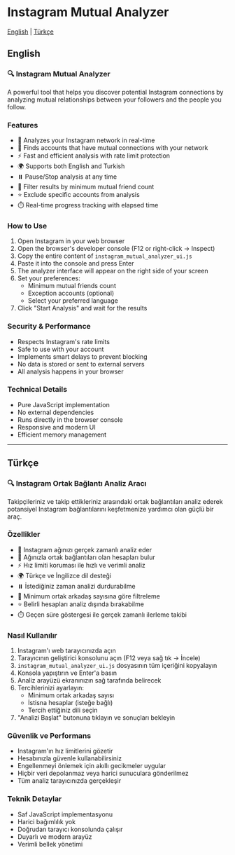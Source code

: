 # Instagram Mutual Analyzer

[English](#english) | [Türkçe](#türkçe)

## English

### 🔍 Instagram Mutual Analyzer

A powerful tool that helps you discover potential Instagram connections by analyzing mutual relationships between your followers and the people you follow.

### Features

- 🚀 Analyzes your Instagram network in real-time
- 👥 Finds accounts that have mutual connections with your network
- ⚡ Fast and efficient analysis with rate limit protection
- 🌍 Supports both English and Turkish
- ⏸️ Pause/Stop analysis at any time
- 🎯 Filter results by minimum mutual friend count
- ⭐ Exclude specific accounts from analysis
- ⏱️ Real-time progress tracking with elapsed time

### How to Use

1. Open Instagram in your web browser
2. Open the browser's developer console (F12 or right-click -> Inspect)
3. Copy the entire content of `instagram_mutual_analyzer_ui.js`
4. Paste it into the console and press Enter
5. The analyzer interface will appear on the right side of your screen
6. Set your preferences:
   - Minimum mutual friends count
   - Exception accounts (optional)
   - Select your preferred language
7. Click "Start Analysis" and wait for the results

### Security & Performance

- Respects Instagram's rate limits
- Safe to use with your account
- Implements smart delays to prevent blocking
- No data is stored or sent to external servers
- All analysis happens in your browser

### Technical Details

- Pure JavaScript implementation
- No external dependencies
- Runs directly in the browser console
- Responsive and modern UI
- Efficient memory management

---

## Türkçe

### 🔍 Instagram Ortak Bağlantı Analiz Aracı

Takipçileriniz ve takip ettikleriniz arasındaki ortak bağlantıları analiz ederek potansiyel Instagram bağlantılarını keşfetmenize yardımcı olan güçlü bir araç.

### Özellikler

- 🚀 Instagram ağınızı gerçek zamanlı analiz eder
- 👥 Ağınızla ortak bağlantıları olan hesapları bulur
- ⚡ Hız limiti koruması ile hızlı ve verimli analiz
- 🌍 Türkçe ve İngilizce dil desteği
- ⏸️ İstediğiniz zaman analizi durdurabilme
- 🎯 Minimum ortak arkadaş sayısına göre filtreleme
- ⭐ Belirli hesapları analiz dışında bırakabilme
- ⏱️ Geçen süre göstergesi ile gerçek zamanlı ilerleme takibi

### Nasıl Kullanılır

1. Instagram'ı web tarayıcınızda açın
2. Tarayıcının geliştirici konsolunu açın (F12 veya sağ tık -> İncele)
3. `instagram_mutual_analyzer_ui.js` dosyasının tüm içeriğini kopyalayın
4. Konsola yapıştırın ve Enter'a basın
5. Analiz arayüzü ekranınızın sağ tarafında belirecek
6. Tercihlerinizi ayarlayın:
   - Minimum ortak arkadaş sayısı
   - İstisna hesaplar (isteğe bağlı)
   - Tercih ettiğiniz dili seçin
7. "Analizi Başlat" butonuna tıklayın ve sonuçları bekleyin

### Güvenlik ve Performans

- Instagram'ın hız limitlerini gözetir
- Hesabınızla güvenle kullanabilirsiniz
- Engellenmeyi önlemek için akıllı gecikmeler uygular
- Hiçbir veri depolanmaz veya harici sunuculara gönderilmez
- Tüm analiz tarayıcınızda gerçekleşir

### Teknik Detaylar

- Saf JavaScript implementasyonu
- Harici bağımlılık yok
- Doğrudan tarayıcı konsolunda çalışır
- Duyarlı ve modern arayüz
- Verimli bellek yönetimi 
